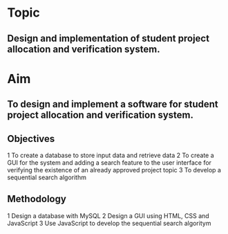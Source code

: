# Topic
## Design and implementation of student project allocation and verification system. 

# Aim
## To design and implement a software for student project allocation and verification system. 

## Objectives
1 To create a database to store input data and retrieve data
2 To create a GUI for the system and adding a search feature to the user interface for verifying the existence of an already approved project topic
3 To develop a sequential search algorithm

## Methodology
1 Design a database with MySQL
2 Design a GUI using HTML, CSS and JavaScript
3 Use JavaScript to develop the sequential search algoritym
